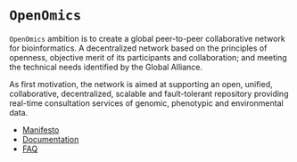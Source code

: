 # `OpenOmics` #
`OpenOmics` ambition is to create a global peer-to-peer collaborative network for bioinformatics. A decentralized network based on the principles of openness, objective merit of its participants and collaboration; and meeting the technical needs identified by the Global Alliance.

As first motivation, the network is aimed at supporting an open, unified, collaborative, decentralized, scalable and fault-tolerant repository providing real-time consultation services of genomic, phenotypic and environmental data.

  * [Manifesto](Manifesto.md)
  * [Documentation](Documentation.md)
  * [FAQ](FAQ.md)